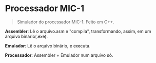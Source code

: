 # Processador MIC-1

>Simulador do processador MIC-1. Feito em C++.

**Assembler**: Lê o arquivo.asm e "compila", transformando, assim, em um arquivo binario(.exe).

**Emulador**: Lê o arquivo binário, e executa.  

**Processador**: Assembler + Emulador num arquivo só.
